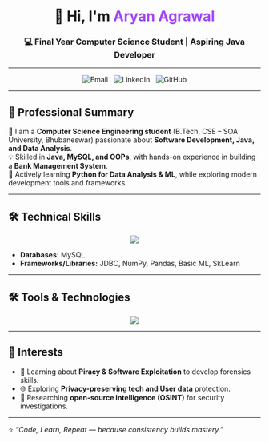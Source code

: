 <!-- Banner / Introduction -->
<h1 align="center">👋 Hi, I'm <span style="color:#a147f7">Aryan Agrawal</span></h1>
<h3 align="center">💻 Final Year Computer Science Student | Aspiring Java Developer</h3>

---

<p align="center">
  <a href="mailto:agarwalaryan9114@gmail.com" style="text-decoration:none">
    <img src="https://img.shields.io/badge/Email-%23D14836.svg?style=for-the-badge&logo=gmail&logoColor=white" alt="Email" />
  </a>
  &nbsp;
  <a href="https://www.linkedin.com/in/aryanagarwal9114" style="text-decoration:none">
    <img src="https://img.shields.io/badge/LinkedIn-%230077B5.svg?style=for-the-badge&logo=linkedin&logoColor=white" alt="LinkedIn" />
  </a>
  &nbsp;
  <a href="https://github.com/yourusername" style="text-decoration:none">
    <img src="https://img.shields.io/badge/GitHub-%23181717.svg?style=for-the-badge&logo=github&logoColor=white" alt="GitHub" />
  </a>
</p>

---

## 🌟 Professional Summary  

🚀 I am a **Computer Science Engineering student** (B.Tech, CSE – SOA University, Bhubaneswar) passionate about **Software Development, Java, and Data Analysis**.  
💡 Skilled in **Java, MySQL, and OOPs**, with hands-on experience in building a **Bank Management System**.  
🌱 Actively learning **Python for Data Analysis & ML**, while exploring modern development tools and frameworks.  

---

## 🛠️ Technical Skills  

<p align="center">
  <img src="https://skillicons.dev/icons?i=java,python,cpp,mysql,html,css&perline=6" />
</p>

- **Databases:** MySQL  
- **Frameworks/Libraries:** JDBC, NumPy, Pandas, Basic ML, SkLearn
---

## 🛠️ Tools & Technologies  

<p align="center">
  <img src="https://skillicons.dev/icons?i=vscode,idea,git,github" />
</p>

---

## 🎯 Interests  

- 🧰 Learning about **Piracy & Software Exploitation** to develop forensics skills.  
- 🌐 Exploring **Privacy-preserving tech and User data** protection.  
- 📡 Researching **open-source intelligence (OSINT)** for security investigations.  

---

⭐️ _“Code, Learn, Repeat — because consistency builds mastery.”_   
